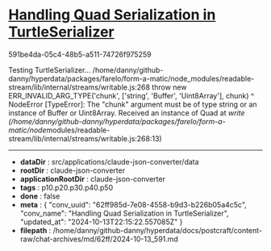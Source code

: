 # [Handling Quad Serialization in TurtleSerializer](https://claude.ai/chat/62ff985d-7e08-4558-b9d3-b226b05a4c5c)

591be4da-05c4-48b5-a511-74726f975259

Testing TurtleSerializer...
/home/danny/github-danny/hyperdata/packages/farelo/form-a-matic/node_modules/readable-stream/lib/internal/streams/writable.js:268
      throw new ERR_INVALID_ARG_TYPE('chunk', ['string', 'Buffer', 'Uint8Array'], chunk)
      ^
NodeError [TypeError]: The "chunk" argument must be of type string or an instance of Buffer or Uint8Array. Received an instance of Quad
    at *write (/home/danny/github-danny/hyperdata/packages/farelo/form-a-matic/node*modules/readable-stream/lib/internal/streams/writable.js:268:13)

---

* **dataDir** : src/applications/claude-json-converter/data
* **rootDir** : claude-json-converter
* **applicationRootDir** : claude-json-converter
* **tags** : p10.p20.p30.p40.p50
* **done** : false
* **meta** : {
  "conv_uuid": "62ff985d-7e08-4558-b9d3-b226b05a4c5c",
  "conv_name": "Handling Quad Serialization in TurtleSerializer",
  "updated_at": "2024-10-13T22:15:22.557085Z"
}
* **filepath** : /home/danny/github-danny/hyperdata/docs/postcraft/content-raw/chat-archives/md/62ff/2024-10-13_591.md